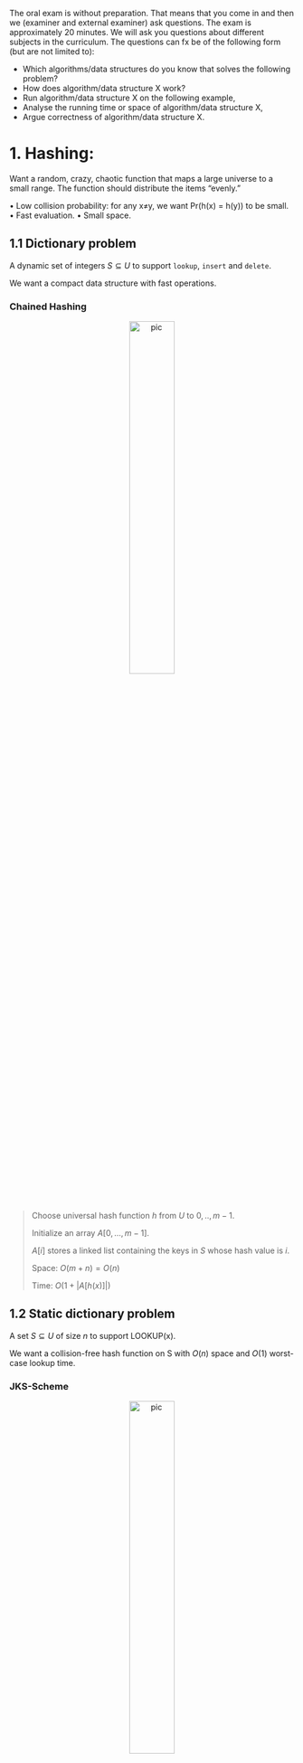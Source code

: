 The oral exam is without preparation. That means that you come in and then we (examiner and external examiner) ask questions. The exam is approximately 20 minutes.  We will ask you questions about different subjects in the curriculum. The questions can fx be of the following form (but are not limited to):

* Which algorithms/data structures do you know that solves the following problem?
* How does algorithm/data structure X work?  
* Run algorithm/data structure X on the following example,
* Analyse the running time or space of algorithm/data structure X,
* Argue correctness of algorithm/data structure X.

# 1. Hashing:

Want a random, crazy, chaotic function that maps a large universe to a small range. The
function should distribute the items “evenly.”

• Low collision probability: for any x≠y, we want Pr(h(x) = h(y)) to be small.
• Fast evaluation.
• Small space.

## 1.1 Dictionary problem

A dynamic set of integers $S \subseteq U$ to support `lookup`, `insert` and `delete`.

We want a compact data structure with fast operations.

### Chained Hashing

<p align="center"><img src=".data/hashing_chained.png" alt="pic" width="40%" /></p>

> Choose universal hash function $h$ from $U$ to ${0, ..,m-1}$.
> 
> Initialize an array $A[0, ..., m-1]$.
> 
> $A[i]$ stores a linked list containing the keys in $S$ whose hash value is $i$.
>
> Space: $O(m + n) = O(n)$
> 
> Time: $O(1 + |A[h(x)]|)$
>

## 1.2 Static dictionary problem

A set $S \subseteq U$ of size $n$ to support LOOKUP(x).

We want a collision-free hash function on S with $O(n)$ space and $O(1)$ worst-case lookup time.

### JKS-Scheme

<p align="center"><img src=".data/hashing_FKS.png" alt="pic" width="40%" /></p>

> Two-level solution:
> * At level 1 use solution with many collisions and linear space.
> * Resolve each collisions at level 1 with collision-free solution at level 2.
>
> Spce: $O(n)$ and $O(n)$ expected preprocessing time.
> 
> Time: $O(1)$ worst-case time per lookup.
>

## 1.3 String matching

Given strings S and P, determine if P is a substring in S. 

|P| = m, |S| = n.


### Karp-Rabin Fingerprint

> Let S be a string of length n. 
>
> Let p is a prime number. Pick uniformly at random integer z ∈{0, ..., p-1}.
>
> The fingerprint of $S$ is the polynomial over the field $Z_p$ evaluated at the random integer $z$.
> 
>$$\varphi_{p,z}(S) = \left( \sum_{i=1}^{n} S[i] \cdot z^{n - i} \right) \mod p$$
> 

### Karp-Rabin Algorithm

> Pick $p >= m^2$
> 
> Compute $\varphi(P)$
>
> Compute and compare $\varphi(S[i, i+m-1])$ with $\varphi(P)$ for all i.
>
> If fingerprints match, verify using brute-force comparison. 
>
> Time: $O(m + n + Fm)$
>


# 2. Predecessor:

Maintain a set S ⊆ U = {0, ..., u-1} to support `predecessor`, `successor`, `insert` and `delete`.

We want a Static predecessor with $O(log log u)$ query time.

## van Emde Boas

<p align="center"><img src=".data/van_emde_boas.png" alt="pic" width="100%" /></p>

> Apply `Two-Level Bitvector` until size of vectors is constant.
>
> > Space: $O(u)$
> >
> > Time: $𝖳(𝗎) = 𝖳 (𝗎)+ 𝖮(𝟣) = 𝖮(log log 𝗎)$
>

## Y-Trie

<p align="center"><img src=".data/Y-Fast_Trie.png" alt="pic" width="100%" /></p>

> Partition $S$ into $\frac{n}{log u}$ groups of $log u$ consecutive keys
>
> Compute $S'$ = set of split keys between groups.
>
> X-fast trie over S’:
> 
> * A binary tree with min and max for each node + keys ordered in a linked list.
>
> * For each level store a dictionary of prefixes of keys. 
>
> Balanced binary search trees for each group.
>
> > Space: X-fast trie: $O(\frac{n}{log u} log u) = O(n)$, all BBSTs: $O(n)$
> >
> > Time: X-fast trie: $O(log log u)$, BBST: $O(log (log u))$


# 3. RMQ and LCA

## 3.1 Range Minimum Queries
Preprocess array $A[1…n]$ of integers to support $RMQ(i,j)$ to return the minimum element in $A[i…j]$.

### Sparse table
<p align="center"><img src=".data/Sparse_table.png" alt="pic" width="50%" /></p>

> Save the result for all intervals of length a power of 2.
>
> Query: any interval is the union of two power of 2 intervals. Lookup results for the two intervals and take minimum.
>
> > Space: $O(n log n)$
> >
> > Time: $O(1)$
> >
> > Preprocesing time: $O(n log n)$. To compute results for length $2^i$ use results for length $2^{i-1}$.

## 3.2 ±1RMQ

Consecutive entries diﬀer by 1.

<p align="center"><img src=".data/differ_1_RMQ.png" alt="pic" width="100%" /></p>

> Divide $A$ into blocks of size $\frac{1}{2} logn$.
>
> > On blocks:
> >
> > <p align="center"><img src=".data/differ_1_RMQ_two_new_arrays.png" alt="pic" width="40%" /></p>
> >
> > > $A'$: minimum from each block
> > >
> > > $B$: position in $A$ where occurs.
> > >
> > > Sparse table data structure on $A'$.
> > >
> > Space: $O(|A'| log |A'|) = O(\frac{n}{logn} log \frac{n}{logn})$ = $O(n)$
> 
>
> > Inside blocks:
> > 
> > <p align="center"><img src=".data/differ_1_RMQ_precompute_inside_blocks.png" alt="pic" width="25%" /></p>
> >
> > > Precompute and save all answers for each normalized block.
> > >
> > > > Block is sequence of +1s and -1s.
> > > > 
> > > > Number of block descriptions: $2^{\frac{1}{2} logn - 1} ≤ \sqrt{n}$
> > >
> > Space: $O(O(\sqrt{n}(log^2 n)) + O(\frac{n}{logn}))$ = $O(n)$
>
> Space: SparseTable + PrecomputedTables = $O(n)$
>
> Time: $O((1+1) + 1 + 1)$

## 3.2 Lowest Common Ancestor
Preprocess rooted tree $T$ with $n$ nodes to support querying the lowest common ancestor of $u$ and $v$.

<p align="center"><img src=".data/Cartesian_tree.png" alt="pic" width="75%" /></p>

> Build a `Cartesian Tree` on array.
>  > Min-heap: every parent node <= Child nodes. 
>  > 
>  > Inorder of tree (left->root->right) is the original array.
> 
> $E$: Euler tour representation. Preorder walk, write id of node when met.
>
> $A$: Depth of node node in $E[i]$. 最小的值代表路径中的根
>
> $R$: First occurrence in $E$ of node with id $i$. 第一次访问某节点时，是从根走到它的路径上的第一个“入点”，在 DFS 遍历过程中，你要访问 u 和 v，就必须先经过它们的 LCA
>
> $RMQ(i, j) = LCA(i, j) = E[RMQ_A (R[i], R[j])]$
>
> Space: $O(E+A+R+RMQ_A)$

# 4. Level Ancestor

Preprocess rooted tree T to support querying the $kth$ ancestor of node $v$.

## 4.1 Top-Bottom Decomposition

<p align="center"><img src=".data/Top_bottom_tree.png" alt="pic" width="50%" /></p>

> > Jump nodes: maximal **deep** nodes with ≥ $\frac{1}{4} log n$ descendants.
>
> > Top tree: 
> > > Ladder decomposition + Jump pointers for jump nodes, at most $\frac{n}{\frac{1}{4}logn}$ leaves.
> > >
> > > For each internal node pointer to some jump node below.
> > 
> > > $LA(v,k)$ in top:
> > >
> > > Follow pointer to jump node below $v$.
> > > 
> > > Jump pointer + ladder solution.
> >
> > > Space: O(|ladder| + |jump_nodes|*|tree_height|) = $O(n + \frac{n}{logn} logn) = O(n)$ 
> > >
> > > Time: O(1)
>
> > Bottom tree:
> > <p align="center"><img src=".data/Bottom_tree.png" alt="pic" width="50%" /></p>
> >
> > > Encode each bottom tree `B` using balanced parentheses representation.
> > > 
> > > Encode inputs v and k.
> > > 
> > > Build table $A[code(B, v, k)] = LA(v, k)$ in bottom tree `B`.
> >
> > > $LA(v,k)$ in bottom: Lookup in $A$.
> >
> > > Space: $O(2^{|code|}) = O(2^{2 \cdot \frac{1}{4} logn + 2 \cdot log(\frac{1}{4} logn)}) < O(n^{\frac{1}{2}}log^2n) < O(n)$
> > >
> > > Time: O(1)

# 5. Suffix Trees

## 5.1 String indexing problem
Preprocess a string $S$ to search the starting positions of all occurrences of $P$ in $S$.

### Suffix Tree

<p align="center"><img src=".data/Suffix_tree.png" alt="pic" width="50%" /></p>

>
> The compact trie of all suﬃxes of S.
>
> Space: O(Number of edges + space for edge labels + string) = $O(n)$
> 
> Time: $O(|P|+occ)$
>
> Preprocessing time: 

## 5.2 Longest common substring problem
Find longest common substring of strings $S_1$ and $S_2$.

<p align="center"><img src=".data/Suffix_tree_on_S1S2.png" alt="pic" width="75%" /></p>

> The suﬃx tree over $S_1\$1S_2\$2$.

# Week12:

https://priyadarshanghosh26.medium.com/christofides-algorithm-the-secret-weapon-for-route-optimization-d2b9ec68d66e